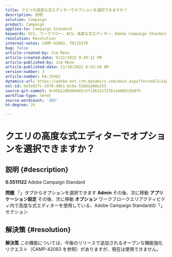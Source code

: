 ```yaml
---
title: クエリの高度な式エディターでオプションを選択できますか？
description: 説明
solution: Campaign
product: Campaign
applies-to: Campaign Standard
keywords: KCS, ワークフロー，ACS，高度な式エディター，Adobe Campaign Standard，選択オプション，クエリ，回避策
resolution: Resolution
internal-notes: CAMP-42083, TK215579
bug: false
article-created-by: Jim Menn
article-created-date: 9/22/2022 9:39:12 PM
article-published-by: Jim Menn
article-published-date: 11/18/2022 8:53:10 AM
version-number: 3
article-number: KA-15462
dynamics-url: https://adobe-ent.crm.dynamics.com/main.aspx?forceUCI=1&pagetype=entityrecord&etn=knowledgearticle&id=3f6ed8fb-be3a-ed11-9db1-0022480866ad
exl-id: be3e62fc-2970-40b1-bc9a-51b81e88e253
source-git-commit: 9c45b22d83b0403c5f13615172fb1a488813b875
workflow-type: tm+mt
source-wordcount: '103'
ht-degree: 2%

---
```


# クエリの高度な式エディターでオプションを選択できますか？

## 説明 {#description}


<b>0.5511122</b>
Adobe Campaign Standard

<b>問題</b>
「」タブからオプションを選択できます <b>Admin</b> その後、次に移動 <b>アプリケーション設定</b> その後、次に移動 <b>オプション</b> ワークフロークエリアクティビティ内で高度な式エディターを使用している、Adobe Campaign Standardの「」セクション


## 解決策 {#resolution}


<b>解決策</b>
この機能については、今後のリリースで追加されるオープンな機能強化リクエスト（CAMP-42083 を参照）がありますが、現在は使用できません。
